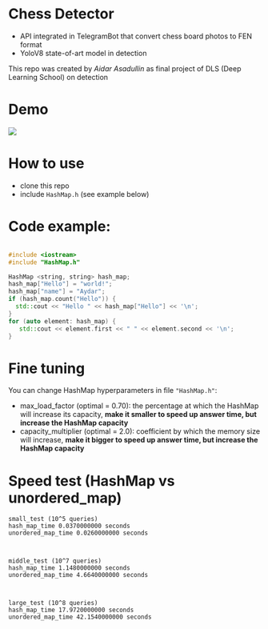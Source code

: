 # Chess Detector
* API integrated in TelegramBot that convert chess board photos to FEN format
* YoloV8 state-of-art model in detection

This repo was created by _Aidar Asadullin_ as final project of DLS (Deep Learning School) on detection

# Demo
![](demo.gif)
# How to use
* clone this repo
* include ```HashMap.h``` (see example below)

# Code example: 
```C++

#include <iostream>
#include "HashMap.h"

HashMap <string, string> hash_map;
hash_map["Hello"] = "world!";
hash_map["name"] = "Aydar";
if (hash_map.count("Hello")) {
  std::cout << "Hello " << hash_map["Hello"] << '\n';
}
for (auto element: hash_map) {
   std::cout << element.first << " " << element.second << '\n';
}
```
# Fine tuning
You can change HashMap hyperparameters in file ```"HashMap.h"```:
* max_load_factor (optimal = 0.70): the percentage at which the HashMap will increase its capacity,  <b>make it smaller to speed up answer time, but increase the HashMap capacity</b>
* capacity_multiplier (optimal = 2.0): coefficient by which the memory size will increase, <b>make it bigger to speed up answer time, but increase the HashMap capacity </b>
# Speed test (HashMap vs unordered_map)
```
small_test (10^5 queries)
hash_map_time 0.0370000000 seconds
unordered_map_time 0.0260000000 seconds



middle_test (10^7 queries)
hash_map_time 1.1480000000 seconds
unordered_map_time 4.6640000000 seconds



large_test (10^8 queries)
hash_map_time 17.9720000000 seconds
unordered_map_time 42.1540000000 seconds
```
